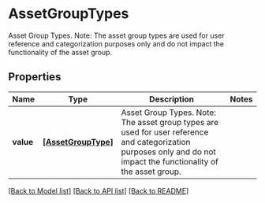 # AssetGroupTypes

Asset Group Types. Note: The asset group types are used for user reference and categorization purposes only and do not impact the functionality of the asset group.

## Properties
Name | Type | Description | Notes
------------ | ------------- | ------------- | -------------
**value** | [**[AssetGroupType]**](AssetGroupType.md) | Asset Group Types. Note: The asset group types are used for user reference and categorization purposes only and do not impact the functionality of the asset group. | 

[[Back to Model list]](../README.md#documentation-for-models) [[Back to API list]](../README.md#documentation-for-api-endpoints) [[Back to README]](../README.md)


